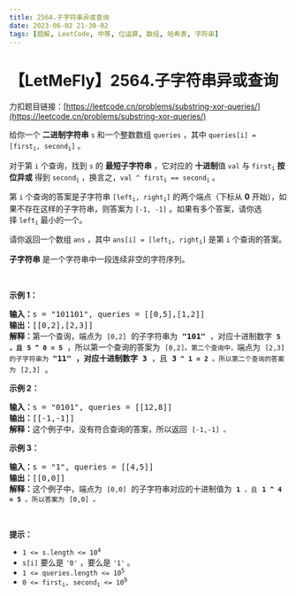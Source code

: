 ```yaml
---
title: 2564.子字符串异或查询
date: 2023-06-02 21-30-02
tags: [题解, LeetCode, 中等, 位运算, 数组, 哈希表, 字符串]
---
```


# 【LetMeFly】2564.子字符串异或查询

力扣题目链接：[https://leetcode.cn/problems/substring-xor-queries/](https://leetcode.cn/problems/substring-xor-queries/)

<p>给你一个 <strong>二进制字符串</strong>&nbsp;<code>s</code>&nbsp;和一个整数数组&nbsp;<code>queries</code>&nbsp;，其中&nbsp;<code>queries[i] = [first<sub>i</sub>, second<sub>i</sub>]</code>&nbsp;。</p>

<p>对于第&nbsp;<code>i</code>&nbsp;个查询，找到 <code>s</code>&nbsp;的 <strong>最短子字符串</strong>&nbsp;，它对应的 <strong>十进制</strong>值&nbsp;<code>val</code>&nbsp;与&nbsp;<code>first<sub>i</sub></code>&nbsp;<b>按位异或</b>&nbsp;得到&nbsp;<code>second<sub>i</sub></code>&nbsp;，换言之，<code>val ^ first<sub>i</sub> == second<sub>i</sub></code>&nbsp;。</p>

<p>第&nbsp;<code>i</code>&nbsp;个查询的答案是子字符串&nbsp;<code>[left<sub>i</sub>, right<sub>i</sub>]</code> 的两个端点（下标从&nbsp;<strong>0</strong>&nbsp;开始），如果不存在这样的子字符串，则答案为&nbsp;<code>[-1, -1]</code>&nbsp;。如果有多个答案，请你选择&nbsp;<code>left<sub>i</sub></code>&nbsp;最小的一个。</p>

<p>请你返回一个数组&nbsp;<code>ans</code>&nbsp;，其中&nbsp;<code>ans[i] = [left<sub>i</sub>, right<sub>i</sub>]</code>&nbsp;是第&nbsp;<code>i</code>&nbsp;个查询的答案。</p>

<p><strong>子字符串</strong>&nbsp;是一个字符串中一段连续非空的字符序列。</p>

<p>&nbsp;</p>

<p><strong>示例 1：</strong></p>

<pre>
<b>输入：</b>s = "101101", queries = [[0,5],[1,2]]
<b>输出：</b>[[0,2],[2,3]]
<b>解释：</b>第一个查询，端点为 <code>[0,2]</code> 的子字符串为 <strong>"101"</strong> ，对应十进制数字 <strong><code>5 ，且</code></strong> <strong><code>5 ^ 0 = 5</code></strong>&nbsp;，所以第一个查询的答案为 <code>[0,2]。第二个查询中，</code>端点为 <code>[2,3] 的子字符串为 </code><strong>"11" ，对应十进制数字</strong> <strong>3</strong>&nbsp;，且 <strong>3<code> ^ 1 = 2</code></strong><code>&nbsp;。所以第二个查询的答案为</code> <code>[2,3]</code> 。
</pre>

<p><strong>示例 2：</strong></p>

<pre>
<b>输入：</b>s = "0101", queries = [[12,8]]
<b>输出：</b>[[-1,-1]]
<b>解释：</b>这个例子中，没有符合查询的答案，所以返回 <code>[-1,-1] 。</code>
</pre>

<p><strong>示例 3：</strong></p>

<pre>
<b>输入：</b>s = "1", queries = [[4,5]]
<b>输出：</b>[[0,0]]
<b>解释：</b>这个例子中，端点为 <code>[0,0]</code> 的子字符串对应的十进制值为 <strong><code>1</code></strong><code>&nbsp;，且</code> <strong><code>1 ^ 4 = 5</code></strong><code>&nbsp;。所以答案为</code> <code>[0,0] 。</code>
</pre>

<p>&nbsp;</p>

<p><strong>提示：</strong></p>

<ul>
	<li><code>1 &lt;= s.length &lt;= 10<sup>4</sup></code></li>
	<li><code>s[i]</code>&nbsp;要么是&nbsp;<code>'0'</code>&nbsp;，要么是&nbsp;<code>'1'</code>&nbsp;。</li>
	<li><code>1 &lt;= queries.length &lt;= 10<sup>5</sup></code></li>
	<li><code>0 &lt;= first<sub>i</sub>, second<sub>i</sub> &lt;= 10<sup>9</sup></code></li>
</ul>

<p>&nbsp;</p>


    